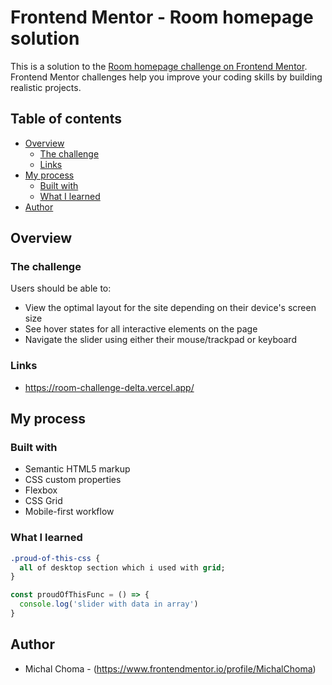# Frontend Mentor - Room homepage solution

This is a solution to the [Room homepage challenge on Frontend Mentor](https://www.frontendmentor.io/challenges/room-homepage-BtdBY_ENq). Frontend Mentor challenges help you improve your coding skills by building realistic projects. 

## Table of contents

- [Overview](#overview)
  - [The challenge](#the-challenge)
  - [Links](#links)
- [My process](#my-process)
  - [Built with](#built-with)
  - [What I learned](#what-i-learned)
- [Author](#author)



## Overview

### The challenge

Users should be able to:

- View the optimal layout for the site depending on their device's screen size
- See hover states for all interactive elements on the page
- Navigate the slider using either their mouse/trackpad or keyboard

### Links

- https://room-challenge-delta.vercel.app/

## My process

### Built with

- Semantic HTML5 markup
- CSS custom properties
- Flexbox
- CSS Grid
- Mobile-first workflow



### What I learned

```css
.proud-of-this-css {
  all of desktop section which i used with grid;
}
```
```js
const proudOfThisFunc = () => {
  console.log('slider with data in array')
}
```

## Author

- Michal Choma - (https://www.frontendmentor.io/profile/MichalChoma)
